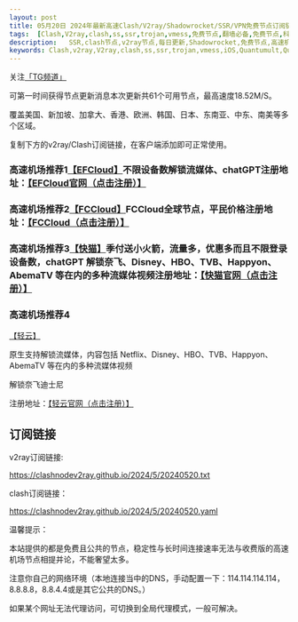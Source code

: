 ```yaml
---
layout: post
title: 05月20日 2024年最新高速Clash/V2ray/Shadowrocket/SSR/VPN免费节点订阅链接
tags:  [Clash,V2ray,clash,ss,ssr,trojan,vmess,免费节点,翻墙必备,免费节点,科学上网,iOS,Quantumult,Quantumult X,Shadowrocket,SSR,v2ray,节点,苹果,小火箭,订阅链,高速免费节点]
description:   SSR,clash节点,v2ray节点,每日更新,Shadowrocket,免费节点,高速机场推荐
keywords: Clash,v2ray,V2ray,clash,ss,ssr,trojan,vmess,iOS,Quantumult,Quantumult X,Shadowrocket,SSR,节点,苹果,小火箭,订阅链接,高速免费节点,翻墙必备,免费节点,科学上网, 
---
```

 关注[「TG频道」](https://t.me/+Nz3-ybO4nwMzMDU1)
 
 可第一时间获得节点更新消息本次更新共61个可用节点，最高速度18.52M/S。

覆盖美国、新加坡、加拿大、香港、欧洲、韩国、日本、东南亚、中东、南美等多个区域。

 复制下方的v2ray/Clash订阅链接，在客户端添加即可正常使用。







 ###  高速机场推荐1[【EFCloud】](https://www.easyfastcloud.com/#/register?code=zZbUVKvu)不限设备数解锁流媒体、chatGPT注册地址：[【EFCloud官网（点击注册）】](https://www.easyfastcloud.com/#/register?code=zZbUVKvu)

 ###  高速机场推荐2[【FCCloud】](https://v1.fastconnectcloud1.com/#/register?code=qGNvJ8Oy)FCCloud全球节点，平民价格注册地址：[【FCCloud（点击注册）】](https://www.fastconnectcloud1.com/#/register?code=qGNvJ8Oy)

 ### 高速机场推荐3[【快猫】](https://kuaimao.io/#/register?code=TTaIXhNs)季付送小火箭，流量多，优惠多而且不限登录设备数，chatGPT 解锁奈飞、Disney、HBO、TVB、Happyon、AbemaTV 等在内的多种流媒体视频注册地址：[【快猫官网（点击注册）】](https://kuaimao.io/#/register?code=TTaIXhNs)

 ###  高速机场推荐4 

 [【轻云】](https://qingyun.world/#/register?code=C5zOLvph)

原生支持解锁流媒体，内容包括 Netflix、Disney、HBO、TVB、Happyon、AbemaTV 等在内的多种流媒体视频

解锁奈飞迪士尼

注册地址：[【轻云官网（点击注册）】](https://qingyun.world/#/register?code=C5zOLvph)

##  订阅链接

v2ray订阅链接:

https://clashnodev2ray.github.io/2024/5/20240520.txt

clash订阅链接：

https://clashnodev2ray.github.io/2024/5/20240520.yaml

温馨提示：

本站提供的都是免费且公共的节点，稳定性与长时间连接速率无法与收费版的高速机场节点相提并论，不能奢望太多。

注意你自己的网络环境（本地连接当中的DNS，手动配置一下：114.114.114.114，8.8.8.8，8.8.4.4或是其它公共的DNS。）

如果某个网址无法代理访问，可切换到全局代理模式，一般可解决。
